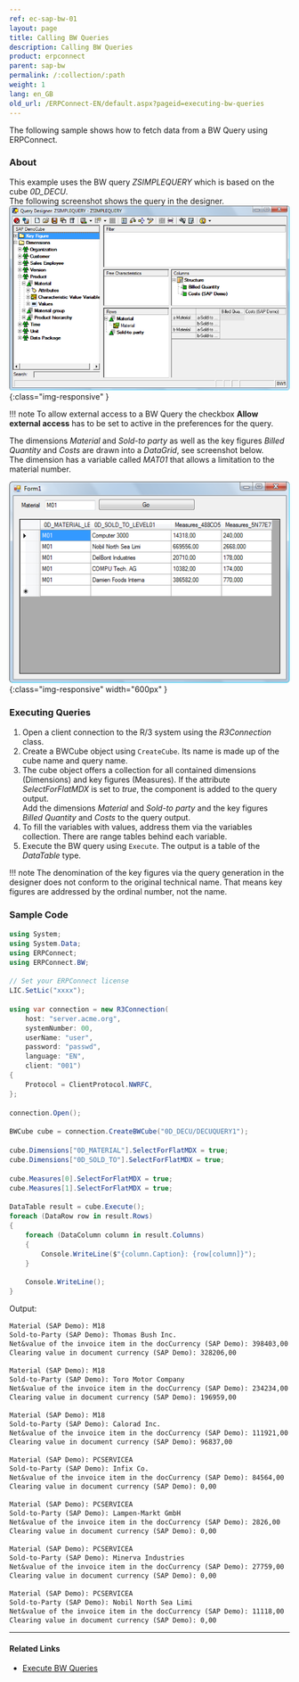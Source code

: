 ```yaml
---
ref: ec-sap-bw-01
layout: page
title: Calling BW Queries
description: Calling BW Queries
product: erpconnect
parent: sap-bw
permalink: /:collection/:path
weight: 1
lang: en_GB
old_url: /ERPConnect-EN/default.aspx?pageid=executing-bw-queries
---
```


The following sample shows how to fetch data from a BW Query using ERPConnect.

### About
This example uses the BW query *ZSIMPLEQUERY* which is based on the cube *0D_DECU*. <br>
The following screenshot shows the query in the designer. <br>
![BW-001]( ../../assets/images/BW-001.png){:class="img-responsive" }

!!! note
    To allow external access to a BW Query the checkbox **Allow external access** has to be set to active in the preferences for the query.

The dimensions *Material* and *Sold-to party* as well as the key figures *Billed Quantity* and *Costs* are drawn into a *DataGrid*, see screenshot below. <br>
The dimension has a variable called *MAT01* that allows a limitation to the material number.

![BW-002]( ../../assets/images/BW-002.png){:class="img-responsive" width="600px" }

### Executing Queries
1. Open a client connection to the R/3 system using the *R3Connection* class.
2. Create a BWCube object using `CreateCube`. Its name is made up of the cube name and query name.
3. The cube object offers a collection for all contained dimensions (Dimensions) and key figures (Measures). 
If the attribute *SelectForFlatMDX* is set to *true*, the component is added to the query output. <br>
Add the dimensions *Material* and *Sold-to party* and the key figures *Billed Quantity* and *Costs* to the query output.
4. To fill the variables with values, address them via the variables collection. There are range tables behind each variable.
5. Execute the BW query using `Execute`. The output is a table of the *DataTable* type. 

!!! note
    The denomination of the key figures via the query generation in the designer does not conform to the original
    technical name. That means key figures are addressed by the ordinal number, not the name.

### Sample Code


```csharp
using System;
using System.Data;
using ERPConnect;
using ERPConnect.BW;

// Set your ERPConnect license
LIC.SetLic("xxxx");

using var connection = new R3Connection(
    host: "server.acme.org",
    systemNumber: 00,
    userName: "user",
    password: "passwd",
    language: "EN",
    client: "001")
{
    Protocol = ClientProtocol.NWRFC,
};

connection.Open();

BWCube cube = connection.CreateBWCube("0D_DECU/DECUQUERY1");

cube.Dimensions["0D_MATERIAL"].SelectForFlatMDX = true;
cube.Dimensions["0D_SOLD_TO"].SelectForFlatMDX = true;

cube.Measures[0].SelectForFlatMDX = true;
cube.Measures[1].SelectForFlatMDX = true;

DataTable result = cube.Execute();
foreach (DataRow row in result.Rows)
{
    foreach (DataColumn column in result.Columns)
    {
        Console.WriteLine($"{column.Caption}: {row[column]}");
    }

    Console.WriteLine();
}
```

Output:

```
Material (SAP Demo): M18
Sold-to-Party (SAP Demo): Thomas Bush Inc.
Net&value of the invoice item in the docCurrency (SAP Demo): 398403,00
Clearing value in document currency (SAP Demo): 328206,00

Material (SAP Demo): M18
Sold-to-Party (SAP Demo): Toro Motor Company
Net&value of the invoice item in the docCurrency (SAP Demo): 234234,00
Clearing value in document currency (SAP Demo): 196959,00

Material (SAP Demo): M18
Sold-to-Party (SAP Demo): Calorad Inc.
Net&value of the invoice item in the docCurrency (SAP Demo): 111921,00
Clearing value in document currency (SAP Demo): 96837,00

Material (SAP Demo): PCSERVICEA
Sold-to-Party (SAP Demo): Infix Co.
Net&value of the invoice item in the docCurrency (SAP Demo): 84564,00
Clearing value in document currency (SAP Demo): 0,00

Material (SAP Demo): PCSERVICEA
Sold-to-Party (SAP Demo): Lampen-Markt GmbH
Net&value of the invoice item in the docCurrency (SAP Demo): 2826,00
Clearing value in document currency (SAP Demo): 0,00

Material (SAP Demo): PCSERVICEA
Sold-to-Party (SAP Demo): Minerva Industries
Net&value of the invoice item in the docCurrency (SAP Demo): 27759,00
Clearing value in document currency (SAP Demo): 0,00

Material (SAP Demo): PCSERVICEA
Sold-to-Party (SAP Demo): Nobil North Sea Limi
Net&value of the invoice item in the docCurrency (SAP Demo): 11118,00
Clearing value in document currency (SAP Demo): 0,00
```

****
#### Related Links
- [Execute BW Queries](https://kb.theobald-software.com/erpconnect-samples/execute-bw-queries)

